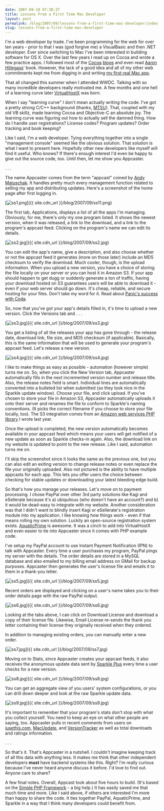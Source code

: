 ```yaml
---
date: 2007-09-10 07:30:37
title: Lessons From a First Time Mac Developer
layout: post
permalink: /blog/2007/09/lessons-from-a-first-time-mac-developer/index.html
slug: lessons-from-a-first-time-mac-developer
---
```

I'm a web developer by trade. I've been programming for the web for over ten
years - prior to that I was (god forgive me) a VisualBasic and then .NET
developer. Ever since switching to Mac I've been interested in building
software for OS X. Over the last few years I read up on Cocoa and wrote a few
practice apps. I followed most of the
[Cocoa](http://www.red-sweater.com/blog/) [blogs](http://rentzsch.com/) and
even read [Aaron Hillegass](http://www.bignerdranch.com/instructors/hillegass.shtml)' book.
However, the lack of a good idea and all of my other web commitments kept me
from digging in and writing [my first real Mac app](http://clickontyler.com/blog/2007/08/say-hello-to-virtualhostx/).

That all changed this summer when I attended WWDC. Talking with so many
incredible developers really motivated me. A few months and one hell of a
learning curve later [VirtualHostX](http://clickontyler.com/virtualhostx/) was born.

When I say "learning curve" I don't mean actually writing the code. I've got a
pretty strong C/C++ background (thanks, [MTSU](http://mtsu.edu/~csdept/)).
That, coupled with my old VB skillz, made learning Cocoa and Objective-C an
absolute joy. The learning curve was figuring out how to actually sell the
damned thing. How do I handle user registrations? License codes? Program
updates? Order tracking and book keeping?

Like I said, I'm a web developer. Tying everything together into a single
"management console" seemed like the obvious solution. That solution is what I
want to present here. Hopefully other new developers like myself will find it
useful. Who knows? If there's enough interest I'd even be happy to give out
the source code, too. Until then, let me show you Appcaster.

. . .

The name Appcaster comes from the term "appcast" coined by [Andy Matuschak](http://sparkle.andymatuschak.org/). It handles pretty much every
management function related to selling my app and distributing updates. Here's
a screenshot of the home page after first logging in.

[<img src='{{ site.cdn_url }}/blog/2007/09/ss11.thumbnail.png' title='ss1.png' alt='ss1.png' />]({{ site.cdn_url }}/blog/2007/09/ss11.png)

The first tab, Applications, displays a list of all the apps I'm managing.
Obviously, for me, there's only my one program listed. It shows the newest
version, when it was released, a link to the download, and a link to the
program's appcast feed. Clicking on the program's name we can edit its
details.

[<img src='{{ site.cdn_url }}/blog/2007/09/ss2.thumbnail.jpg' title='ss2.jpg' alt='ss2.jpg' />]({{ site.cdn_url }}/blog/2007/09/ss2.jpg)

You can edit the app's name, give a description, and also choose whether or
not the appcast feed it generates (more on those later) include an MD5
checksum to verify the download. Much cooler, though, is the upload
information. When you upload a new version, you have a choice of storing the
file locally on your server or you can host it in Amazon S3. If your app
should happen to get dugg or suddenly generate a ton of traffic, having your
download hosted on S3 guarantees users will be able to download it - even if
your web server should go down. It's cheap, reliable, and secure hosting for
your files. Don't take my word for it. Read about [Panic's success with Coda](http://www.cabel.name/2007/04/coda-one-week-later.html).

So, now that you've got your app's details filled in, it's time to upload a
new version. Click the Versions tab and . . .

[<img src='{{ site.cdn_url }}/blog/2007/09/ss3.thumbnail.jpg' title='ss3.jpg' alt='ss3.jpg' />]({{ site.cdn_url }}/blog/2007/09/ss3.jpg)

You get a listing of all the releases your app has gone through - the release
date, download link, file size, and MD5 checksum (if applicable). Basically,
this is the same information that will be used to generate your program's
appcast feed. Let's release a new version.

[<img src='{{ site.cdn_url }}/blog/2007/09/ss4.thumbnail.jpg' title='ss4.jpg' alt='ss4.jpg' />]({{ site.cdn_url }}/blog/2007/09/ss4.jpg)

I like to make things as easy as possible - automation (however simple) turns
me on. So, when you click the New Version tab, Appcaster automatically fills
in the next incremented version number and release title. Also, the release
notes field is smart. Individual lines are automatically converted into a
bulleted list when submitted (so they look nice in the Sparkle update window).
Choose your file, and click upload. If you've chosen to store your file in
Amazon S3, Appcaster automatically uploads it onto their server and renames
the file to conform to Sparkle's naming conventions. (It picks the correct
filename if you choose to store your file locally, too). The S3 integration
comes from an [Amazon web services PHP library](http://code.google.com/p/php-aws/) I wrote last year.

Once the upload is completed, the new version automatically becomes available
in your appcast feed which means your users will get notified of a new update
as soon as Sparkle checks-in again. Also, the download link on my website is
updated to point to the new release. Like I said, automation turns me on.

I'll skip the screenshot since it looks the same as the previous one, but you
can also edit an exiting version to change release notes or even replace the
file your originally uploaded. Also not pictured is the ability to have
multiple appcasts for each app. This lets you offer users the choice between
checking for stable updates or downloading your latest bleeding edge build.

So that's how you manage your releases. Let's move on to payment processing. I
chose PayPal over other 3rd party solutions like Kagi and eSellerate because
it's a) ubiquitous (who doesn't have an account?) and b) it would be dead-easy
to integrate with my website. Another consideration was that I didn't want to
blindly insert Kagi or eSellerate's registration module into my application. I
like knowing how things work - even if that means rolling my own solution.
Luckily an open-source registration system exists.
[AquaticPrime](http://aquaticmac.com/) is awesome. It was a cinch to add into
VirtualHostX and even easier to tie into Appcaster since it comes with PHP
example code.

I've setup my PayPal account to use Instant Payment Notification (IPN) to talk
with Appcaster. Every time a user purchases my program, PayPal pings my server
with the details. The order details are stored in a MySQL database and also
emailed to my billing email address on GMail for backup purposes. Appcaster
then generates the user's license file and emails it to them in a thank-you
letter.

[<img src='{{ site.cdn_url }}/blog/2007/09/ss5.thumbnail.jpg' title='ss5.jpg' alt='ss5.jpg' />]({{ site.cdn_url }}/blog/2007/09/ss5.jpg)

Recent orders are displayed and clicking on a user's name takes you to their
order details page with the raw PayPal output.

[<img src='{{ site.cdn_url }}/blog/2007/09/ss6.thumbnail.jpg' title='ss6.jpg' alt='ss6.jpg' />]({{ site.cdn_url }}/blog/2007/09/ss6.jpg)

Looking at the tabs above, I can click on Download License and download a copy
of their license file. Likewise, Email License re-sends the thank you letter
containing their license they originally received when they ordered.

In addition to managing existing orders, you can manually enter a new order.

[<img src='{{ site.cdn_url }}/blog/2007/09/ss7.thumbnail.jpg' title='ss7.jpg' alt='ss7.jpg' />]({{ site.cdn_url }}/blog/2007/09/ss7.jpg)

Moving on to Stats, since Appcaster creates your appcast feeds, it also
receives the anonymous update data sent by [Sparkle Plus](http://code.google.com/p/sparkleplus/) every time a user checks for a
new version.

[<img src='{{ site.cdn_url }}/blog/2007/09/ss8.thumbnail.jpg' title='ss8.jpg' alt='ss8.jpg' />]({{ site.cdn_url }}/blog/2007/09/ss8.jpg)

You can get an aggregate view of you users' system configurations, or you can
drill down deeper and look at the raw Sparkle update data.

[<img src='{{ site.cdn_url }}/blog/2007/09/ss9.thumbnail.jpg' title='ss9.jpg' alt='ss9.jpg' />]({{ site.cdn_url }}/blog/2007/09/ss9.jpg)

It's important to remember that your program's stats don't stop with what you
collect yourself. You need to keep an eye on what other people are saying,
too. Appcaster pulls in recent comments from users on
[iusethis.com](http://osx.iusethis.com/app/virtualhostx),
[MacUpdate](http://macupdate.com/info.php/id/25689), and
[VersionTracker](http://www.versiontracker.com/dyn/moreinfo/macosx/33081) as
well as total downloads and ratings information.

. . .

So that's it. That's Appcaster in a nutshell. I couldn't imagine keeping track
of all this data with anything less. It makes me think that other independent
developers __must__ have backend systems like this. Right? I'm really curious
because I've never heard anyone discuss it before. I'd love to find out.
Anyone care to share?

A few final notes. Overall, Appcast took about five hours to build. (It's
based on the [Simple PHP Framework](http://code.google.com/p/simple-php-framework/) - a big help.) It
has easily saved me that much time and more. Like I said above, if others are
interested I'm more than happy to share the code. It ties together PayPal,
AquaticPrime, and Sparkle in a way that I think many developers could benefit
from.